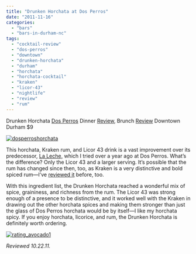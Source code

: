 ```yaml
---
title: "Drunken Horchata at Dos Perros"
date: "2011-11-16"
categories: 
  - "bars"
  - "bars-in-durham-nc"
tags: 
  - "cocktail-review"
  - "dos-perros"
  - "downtown"
  - "drunken-horchata"
  - "durham"
  - "horchata"
  - "horchata-cocktail"
  - "kraken"
  - "licor-43"
  - "nightlife"
  - "review"
  - "rum"
---
```


Drunken Horchata [Dos Perros](http://dosperrosrestaurant.com/) Dinner [Review](http://www.thegourmez.com/2010/07/dos-perros-downtown-durham/), Brunch [Review](http://www.thegourmez.com/2011/05/dos-perros-brunch-with-the-social-media-supper-club/) Downtown Durham $9

[![](http://s3.amazonaws.com/thegourmez-wpmedia/2011/11/dosperroshorchata-1024x916.jpg "dosperroshorchata")](http://s3.amazonaws.com/thegourmez-wpmedia/2011/11/dosperroshorchata.jpg)

This horchata, Kraken rum, and Licor 43 drink is a vast improvement over its predecessor, [La Leche,](http://www.thegourmez.com/2010/07/la-leche-dos-perros-durham/) which I tried over a year ago at Dos Perros. What’s the difference? Only the Licor 43 and a larger serving. It’s possible that the rum has changed since then, too, as Kraken is a very distinctive and bold spiced rum—I’ve [reviewed it](http://www.thegourmez.com/2010/11/the-kraken-black-spiced-rum/) before, too.

With this ingredient list, the Drunken Horchata reached a wonderful mix of spice, graininess, and richness from the rum. The Licor 43 was strong enough of a presence to be distinctive, and it worked well with the Kraken in drawing out the other horchata spices and making them stronger than just the glass of Dos Perros horchata would be by itself—I like my horchata spicy. If you enjoy horchata, licorice, and rum, the Drunken Horchata is definitely worth ordering.

[![](http://s3.amazonaws.com/thegourmez-wpmedia/2009/02/rating_avocado1.gif "rating_avocado1")](http://s3.amazonaws.com/thegourmez-wpmedia/2009/02/rating_avocado1.gif)

_Reviewed 10.22.11._

